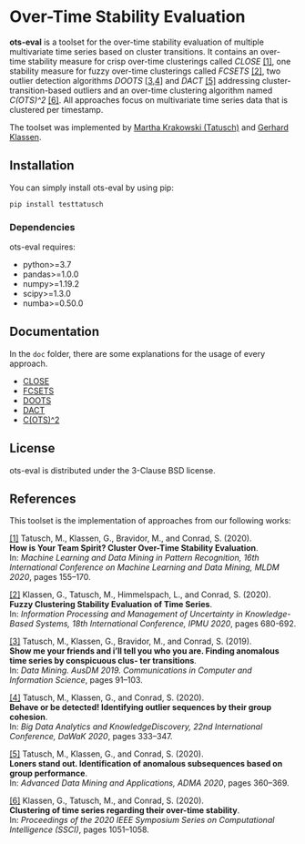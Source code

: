 # Over-Time Stability Evaluation
**ots-eval** is a toolset for the over-time stability evaluation of multiple multivariate time series based on cluster transitions. It contains an over-time stability measure for crisp over-time clusterings called _CLOSE_ [[1]](#1), one stability measure for fuzzy over-time clusterings called _FCSETS_ [[2]](#2), two outlier detection algorithms _DOOTS_ [[3](#3),[4](#4)] and _DACT_ [[5]](#5) addressing cluster-transition-based outliers and an over-time clustering algorithm named _C(OTS)^2_ [[6]](#6).
All approaches focus on multivariate time series data that is clustered per timestamp.

The toolset was implemented by [Martha Krakowski (Tatusch)](https://dbs.cs.uni-duesseldorf.de/mitarbeiter.php?id=tatusch) and [Gerhard Klassen](https://dbs.cs.uni-duesseldorf.de/mitarbeiter.php?id=klassen).
## Installation
You can simply install ots-eval by using pip:
```shell script
pip install testtatusch
```
### Dependencies
ots-eval requires:
* python>=3.7
* pandas>=1.0.0
* numpy>=1.19.2
* scipy>=1.3.0
* numba>=0.50.0

## Documentation
In the `doc` folder, there are some explanations for the usage of every approach. 
* [CLOSE](https://github.com/tatusch/ots-eval/doc/close.md)
* [FCSETS](https://github.com/tatusch/ots-eval/doc/fcsets.md)
* [DOOTS](https://github.com/tatusch/ots-eval/doc/doots.md)
* [DACT](https://github.com/tatusch/ots-eval/doc/dact.md)
* [C(OTS)^2](https://github.com/tatusch/ots-eval/doc/cots.md)

## License
ots-eval is distributed under the 3-Clause BSD license.

## References
This toolset is the implementation of approaches from our following works:

<a id="1">[[1]](http://www.ibai-publishing.org/html/proceedings_2020/pdf/proceedings_book_MLDM_2020.pdf)</a>
Tatusch, M., Klassen, G., Bravidor, M., and Conrad, S. (2020).  
**How is Your Team Spirit? Cluster Over-Time Stability Evaluation**.  
In: _Machine Learning and Data Mining in Pattern Recognition, 16th International Conference on Machine Learning and
Data Mining, MLDM 2020_, pages 155–170.

<a id="2">[[2]](https://link.springer.com/chapter/10.1007%2F978-3-030-50146-4_50)</a>
Klassen, G., Tatusch, M., Himmelspach, L., and Conrad, S. (2020).  
**Fuzzy Clustering Stability Evaluation of Time Series**.  
In: _Information Processing and Management of Uncertainty in Knowledge-Based Systems, 18th International Conference, IPMU 2020_, pages 680-692.

<a id="3">[[3]](https://link.springer.com/chapter/10.1007/978-981-15-1699-3_8)</a>
Tatusch, M., Klassen, G., Bravidor, M., and Conrad, S. (2019).  
**Show me your friends and i’ll tell you who you are. Finding anomalous time series by conspicuous clus-
ter transitions**.  
In: _Data Mining. AusDM 2019. Communications in Computer and Information Science_, pages 91–103.

<a id="4">[[4]](https://link.springer.com/chapter/10.1007/978-3-030-59065-9_26)</a>
Tatusch, M., Klassen, G., and Conrad, S. (2020).  
**Behave or be detected! Identifying outlier sequences by their group cohesion**.  
In: _Big Data Analytics and KnowledgeDiscovery, 22nd International Conference, DaWaK 2020_, pages 333–347.

<a id="5">[[5]](https://link.springer.com/chapter/10.1007%2F978-3-030-65390-3_28)</a>
Tatusch, M., Klassen, G., and Conrad, S. (2020).  
**Loners stand out. Identification of anomalous subsequences based on group performance**.  
In: _Advanced Data Mining and Applications, ADMA 2020_, pages 360–369.

<a id="6">[[6]](https://ieeexplore.ieee.org/document/9308516) 
Klassen, G., Tatusch, M., and Conrad, S. (2020).  
**Clustering of time series regarding their over-time stability**.  
In: _Proceedings of the 2020 IEEE Symposium Series on Computational Intelligence (SSCI)_, pages 1051–1058.